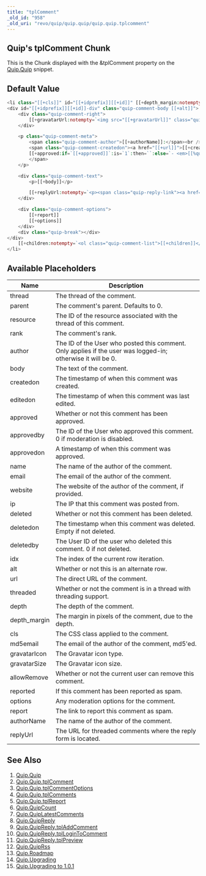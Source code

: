 ```yaml
---
title: "tplComment"
_old_id: "958"
_old_uri: "revo/quip/quip.quip/quip.quip.tplcomment"
---
```


## Quip's tplComment Chunk

This is the Chunk displayed with the &tplComment property on the [Quip.Quip](/extras/revo/quip/quip.quip "Quip.Quip") snippet.

## Default Value

``` php 
<li class="[[+cls]]" id="[[+idprefix]][[+id]]" [[+depth_margin:notempty=`style="padding-left: [[+depth_margin]]px"`]]>
<div id="[[+idprefix]][[+id]]-div" class="quip-comment-body [[+alt]]">
    <div class="quip-comment-right">
        [[+gravatarUrl:notempty=`<img src="[[+gravatarUrl]]" class="quip-avatar" alt="" />`]]
    </div>

    <p class="quip-comment-meta">
        <span class="quip-comment-author">[[+authorName]]:</span><br />
        <span class="quip-comment-createdon"><a href="[[+url]]">[[+createdon]]</a>
        [[+approved:if=`[[+approved]]`:is=`1`:then=``:else=`- <em>[[%quip.unapproved? &namespace=`quip` &topic=`default`]]</em>`]]
        </span>
    </p>

    <div class="quip-comment-text">
        <p>[[+body]]</p>

        [[+replyUrl:notempty=`<p><span class="quip-reply-link"><a href="[[+replyUrl]]">[[%quip.reply? &namespace=`quip` &topic=`default`]]</a></span></p>`]]
    </div>

    <div class="quip-comment-options">
        [[+report]]
        [[+options]]
    </div>
    <div class="quip-break"></div>
</div>
    [[+children:notempty=`<ol class="quip-comment-list">[[+children]]</ol>`]]
</li>

```

## Available Placeholders

| Name | Description |
|------|-------------|
| thread | The thread of the comment. |
| parent | The comment's parent. Defaults to 0. |
| resource | The ID of the resource associated with the thread of this comment. |  |
| rank | The comment's rank. |
| author | The ID of the User who posted this comment. Only applies if the user was logged-in; otherwise it will be 0. |
| body | The text of the comment. |
| createdon | The timestamp of when this comment was created. |
| editedon | The timestamp of when this comment was last edited. |
| approved | Whether or not this comment has been approved. |
| approvedby | The ID of the User who approved this comment. 0 if moderation is disabled. |
| approvedon | A timestamp of when this comment was approved. |
| name | The name of the author of the comment. |
| email | The email of the author of the comment. |
| website | The website of the author of the comment, if provided. |
| ip | The IP that this comment was posted from. |
| deleted | Whether or not this comment has been deleted. |
| deletedon | The timestamp when this comment was deleted. Empty if not deleted. |
| deletedby | The User ID of the user who deleted this comment. 0 if not deleted. |
| idx | The index of the current row iteration. |
| alt | Whether or not this is an alternate row. |
| url | The direct URL of the comment. |
| threaded | Whether or not the comment is in a thread with threading support. |
| depth | The depth of the comment. |
| depth\_margin | The margin in pixels of the comment, due to the depth. |
| cls | The CSS class applied to the comment. |
| md5email | The email of the author of the comment, md5'ed. |
| gravatarIcon | The Gravatar icon type. |
| gravatarSize | The Gravatar icon size. |
| allowRemove | Whether or not the current user can remove this comment. |
| reported | If this comment has been reported as spam. |
| options | Any moderation options for the comment. |
| report | The link to report this comment as spam. |
| authorName | The name of the author of the comment. |
| replyUrl | The URL for threaded comments where the reply form is located. |

## See Also

1. [Quip.Quip](/extras/revo/quip/quip.quip)
  1. [Quip.Quip.tplComment](/extras/revo/quip/quip.quip/quip.quip.tplcomment)
  2. [Quip.Quip.tplCommentOptions](/extras/revo/quip/quip.quip/quip.quip.tplcommentoptions)
  3. [Quip.Quip.tplComments](/extras/revo/quip/quip.quip/quip.quip.tplcomments)
  4. [Quip.Quip.tplReport](/extras/revo/quip/quip.quip/quip.quip.tplreport)
2. [Quip.QuipCount](/extras/revo/quip/quip.quipcount)
3. [Quip.QuipLatestComments](/extras/revo/quip/quip.quiplatestcomments)
4. [Quip.QuipReply](/extras/revo/quip/quip.quipreply)
  1. [Quip.QuipReply.tplAddComment](/extras/revo/quip/quip.quipreply/quip.quipreply.tpladdcomment)
  2. [Quip.QuipReply.tplLoginToComment](/extras/revo/quip/quip.quipreply/quip.quipreply.tpllogintocomment)
  3. [Quip.QuipReply.tplPreview](/extras/revo/quip/quip.quipreply/quip.quipreply.tplpreview)
5. [Quip.QuipRss](/extras/revo/quip/quip.quiprss)
6. [Quip.Roadmap](/extras/revo/quip/quip.roadmap)
7. [Quip.Upgrading](/extras/revo/quip/quip.upgrading)
  1. [Quip.Upgrading to 1.0.1](/extras/revo/quip/quip.upgrading/quip.upgrading-to-1.0.1)